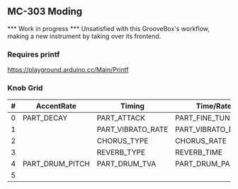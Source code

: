 ## MC-303 Moding ##
*** Work in progress ***
Unsatisfied with this GrooveBox's workflow, making a new instrument by taking over its frontend.

### Requires printf ###
https://playground.arduino.cc/Main/Printf


### Knob Grid ###


|#|AccentRate|Timing|Time/Rate|LFO|Cutoff|Resonance|Envelope|
|---|     ---|   ---|      ---|---|   ---|      ---|     ---|
|0|PART_DECAY|PART_ATTACK|PART_FINE_TUNE|PART_COARSE_TUNE|PART_CUTOFF|PART_RESONANCE|PART_RELEASE|
|1|   |PART_VIBRATO_RATE|PART_VIBRATO_DEPTH|PART_VIBRATO_DELAY|PART_MODULATION|PART_PAN|PART_VOLUME|
|2|   |CHORUS_TYPE|CHORUS_RATE|CHORUS_FEEDBACK|   |   |PART_CHORUS_DEPTH|
|3|   |REVERB_TYPE|REVERB_TIME|REVERB_FEEDBACK|   |   |PART_REVERB_DEPTH|
|4|PART_DRUM_PITCH|PART_DRUM_TVA|PART_DRUM_PAN|PART_DRUM_REVERB|PART_DRUM_CHORUS|PART_DRUM_PAN|PART_VOLUME|
|5|   |   |   |   |   |   |
